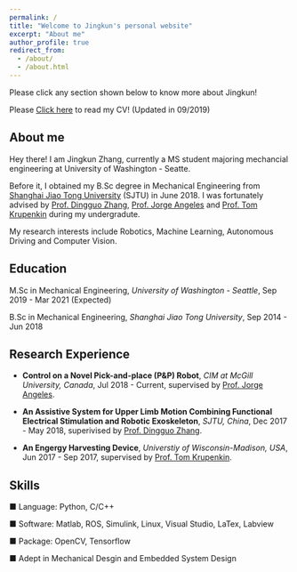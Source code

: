 ```yaml
---
permalink: /
title: "Welcome to Jingkun's personal website"
excerpt: "About me"
author_profile: true
redirect_from: 
  - /about/
  - /about.html
---
```


Please click any section shown below to know more about Jingkun!

Please [Click here](https://drive.google.com/file/d/1uvDMsPgnpCc3IzA7rPR5sve2rQ0FWtyE/view?usp=sharing) to read my CV! (Updated in 09/2019)

## About me

Hey there! I am Jingkun Zhang, currently a MS student majoring mechancial engineering at University of Washington - Seatte.

Before it, I obtained my B.Sc degree in Mechanical Engineering from [Shanghai Jiao Tong University](http://202.120.53.238/English/) (SJTU) in June 2018. I was fortunately advised by [Prof. Dingguo Zhang](http://bbl.sjtu.edu.cn/dgzhang), [Prof. Jorge Angeles](http://www.cim.mcgill.ca/~angeles/) and [Prof. Tom Krupenkin](https://directory.engr.wisc.edu/me/Faculty/Krupenkin_Tom/) during my undergradute.

My research interests include Robotics, Machine Learning, Autonomous Driving and Computer Vision.

## Education

M.Sc in Mechanical Engineering, *University of Washington - Seattle*, Sep 2019 - Mar 2021 (Expected)

B.Sc in Mechanical Engineering, *Shanghai Jiao Tong University*, Sep 2014 - Jun 2018

## Research Experience

- **Control on a Novel Pick-and-place (P&P) Robot**, *CIM at McGill University, Canada*, Jul 2018 - Current, supervised by [Prof. Jorge Angeles](http://www.cim.mcgill.ca/~angeles/).

- **An Assistive System for Upper Limb Motion Combining Functional Electrical Stimulation and Robotic Exoskeleton**, *SJTU, China*, Dec 2017 - May 2018, superivised by [Prof. Dingguo Zhang](http://bbl.sjtu.edu.cn/dgzhang).

- **An Engergy Harvesting Device**, *Universtiy of Wisconsin-Madison, USA*, Jun 2017 - Sep 2017, supervised by [Prof. Tom Krupenkin](https://directory.engr.wisc.edu/me/Faculty/Krupenkin_Tom/).



## Skills

■ Language: Python, C/C++

■ Software: Matlab, ROS, Simulink, Linux, Visual Studio, LaTex, Labview

■ Package: OpenCV, Tensorflow

■ Adept in Mechanical Desgin and Embedded System Design

